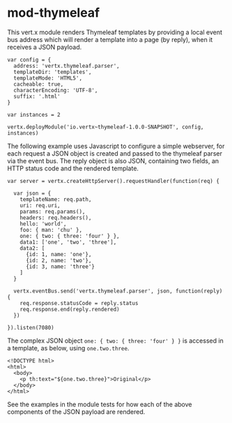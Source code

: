 # mod-thymeleaf

This vert.x module renders Thymeleaf templates by providing a local event bus address which will render a template into a page (by reply), when it receives a JSON payload.

    var config = {
      address: 'vertx.thymeleaf.parser',
      templateDir: 'templates',
      templateMode: 'HTML5',
      cacheable: true,
      characterEncoding: 'UTF-8',
      suffix: '.html'
    }

    var instances = 2

    vertx.deployModule('io.vertx~thymeleaf-1.0.0-SNAPSHOT', config, instances)

The following example uses Javascript to configure a simple webserver, for each request a JSON object is created and passed to the thymeleaf parser via the event bus.  The reply object is also JSON, containing two fields, an HTTP status code and the rendered template.

    var server = vertx.createHttpServer().requestHandler(function(req) {

      var json = {
        templateName: req.path,
        uri: req.uri,
        params: req.params(),
        headers: req.headers(),
        hello: 'world',
        foo: { man: 'chu' },
        one: { two: { three: 'four' } },
        data1: ['one', 'two', 'three'],
        data2: [
          {id: 1, name: 'one'},
          {id: 2, name: 'two'},
          {id: 3, name: 'three'}
        ]
      }

      vertx.eventBus.send('vertx.thymeleaf.parser', json, function(reply) {
        req.response.statusCode = reply.status
        req.response.end(reply.rendered)
      })

    }).listen(7080)

The complex JSON object `one: { two: { three: 'four' } }` is accessed in a template, as below, using `one.two.three`.

    <!DOCTYPE html>
    <html>
      <body>
        <p th:text="${one.two.three}">Original</p>
      </body>
    </html>

See the examples in the module tests for how each of the above components of the JSON payload are rendered.
